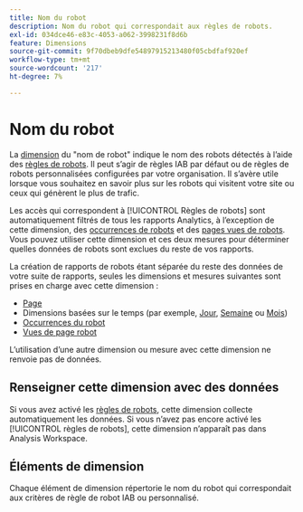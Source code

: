 ```yaml
---
title: Nom du robot
description: Nom du robot qui correspondait aux règles de robots.
exl-id: 034dce46-e83c-4053-a062-3998231f8d6b
feature: Dimensions
source-git-commit: 9f70dbeb9dfe54897915213480f05cbdfaf920ef
workflow-type: tm+mt
source-wordcount: '217'
ht-degree: 7%

---
```


# Nom du robot

La [dimension](overview.md) du &quot;nom de robot&quot; indique le nom des robots détectés à l’aide des [règles de robots](/help/admin/admin/c-manage-report-suites/c-edit-report-suites/general/bot-removal/bot-rules.md). Il peut s’agir de règles IAB par défaut ou de règles de robots personnalisées configurées par votre organisation. Il s’avère utile lorsque vous souhaitez en savoir plus sur les robots qui visitent votre site ou ceux qui génèrent le plus de trafic.

Les accès qui correspondent à [!UICONTROL Règles de robots] sont automatiquement filtrés de tous les rapports Analytics, à l’exception de cette dimension, des [occurrences de robots](../metrics/bot-occurrences.md) et des [pages vues de robots](../metrics/bot-page-views.md). Vous pouvez utiliser cette dimension et ces deux mesures pour déterminer quelles données de robots sont exclues du reste de vos rapports.

La création de rapports de robots étant séparée du reste des données de votre suite de rapports, seules les dimensions et mesures suivantes sont prises en charge avec cette dimension :

* [Page](page.md)
* Dimensions basées sur le temps (par exemple, [Jour](day.md), [Semaine](week.md) ou [Mois](month.md))
* [Occurrences du robot](../metrics/bot-occurrences.md)
* [Vues de page robot](../metrics/bot-page-views.md)

L’utilisation d’une autre dimension ou mesure avec cette dimension ne renvoie pas de données.

## Renseigner cette dimension avec des données

Si vous avez activé les [règles de robots](/help/admin/admin/c-manage-report-suites/c-edit-report-suites/general/bot-removal/bot-rules.md), cette dimension collecte automatiquement les données. Si vous n’avez pas encore activé les [!UICONTROL règles de robots], cette dimension n’apparaît pas dans Analysis Workspace.

## Éléments de dimension

Chaque élément de dimension répertorie le nom du robot qui correspondait aux critères de règle de robot IAB ou personnalisé.
